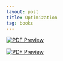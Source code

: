 ```yaml
---
layout: post
title: Optimization
tag: books
---
```



<div class="sage">
  <script type="text/x-sage">
A = ([1, 1], [3, 1])
b = (1000, 1500)
c = (10, 5)
# Create an interactive linear programming problem
P = InteractiveLPProblem(A, b, c, ["x", "y"], variable_type=">=")
# Plot the feasible region and objective function
P.plot().show()
  </script>
</div>



[![PDF Preview](https://media.springernature.com/w316/springer-static/cover-hires/book/978-3-030-11184-7?as=webp)](https://drive.google.com/file/d/1kmoyqtMtDnS2goH_TBU8d3yyi1wVMXB_/view?usp=sharing)



[![PDF Preview](https://media.springernature.com/w316/springer-static/cover-hires/book/978-3-030-72819-9?as=webp)](https://drive.google.com/file/d/1hWMm-INCU5Jn-K3m9FGRKxqBAXKhZQ42/view?usp=sharing)


<script src="https://utteranc.es/client.js"
        repo="bachirmath/bachirmath.github.io"
        issue-term="pathname"
        theme="github-dark-orange"
        crossorigin="anonymous"
        async>
</script>
